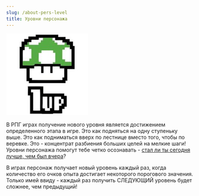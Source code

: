 ```yaml
---
slug: /about-pers-level
title: Уровни персонажа
---
```


![](../../static/img/Уровни.jpg)

В РПГ играх получение нового уровня является достижением определенного этапа в игре. Это как подняться на одну ступеньку выше. Это как подниматься вверх по лестнице вместо того, чтобы по веревке. Это - концентрат разбиения больших целей на мелкие шаги! Уровни персонажа помогут тебе четко осознавать - [стал ли ты сегодня лучше, чем был вчера](https://nerdistway.blogspot.com/2017/05/blog-post_1.html)?

В играх персонаж получает новый уровень каждый раз, когда количество его очков опыта достигает некоторого порогового значения. Только имей ввиду - каждый раз получить СЛЕДУЮЩИЙ уровень будет сложнее, чем предыдущий!